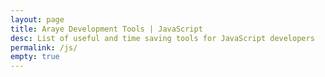 ```yaml
---
layout: page
title: Araye Development Tools | JavaScript
desc: List of useful and time saving tools for JavaScript developers
permalink: /js/
empty: true
---
```

 
